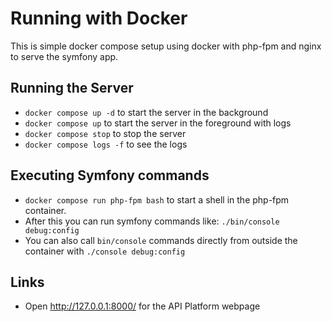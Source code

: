 # Running with Docker

This is simple docker compose setup using docker with php-fpm and nginx to serve
the symfony app.

## Running the Server

* `docker compose up -d` to start the server in the background
* `docker compose up` to start the server in the foreground with logs
* `docker compose stop` to stop the server
* `docker compose logs -f` to see the logs

## Executing Symfony commands

* `docker compose run php-fpm bash` to start a shell in the php-fpm container.
* After this you can run symfony commands like: `./bin/console debug:config`
* You can also call `bin/console` commands directly from outside the container with `./console debug:config`

## Links

* Open <http://127.0.0.1:8000/> for the API Platform webpage
